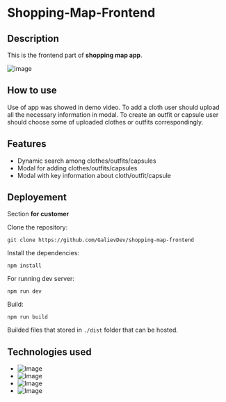 # Shopping-Map-Frontend

## Description

This is the frontend part of **shopping map app**.

![image](https://i.ibb.co/vDZ9py2/Screenshot-20240721-231657.png)

## How to use
Use of app was showed in demo video. To add a cloth user should upload all the necessary 
information in modal. To create an outfit or capsule user should choose some of 
uploaded clothes or outfits correspondingly. 

## Features
* Dynamic search among clothes/outfits/capsules
* Modal for adding clothes/outfits/capsules
* Modal with key information about cloth/outfit/capsule

## Deployement
Section **for customer**

Clone the repository:
```
git clone https://github.com/GalievDev/shopping-map-frontend
```
Install the dependencies:
```
npm install
```
For running dev server:
```
npm run dev
```

Build:
```
npm run build
```

Builded files that stored in `./dist` folder that can be hosted.

## Technologies used
* ![Image](https://img.shields.io/badge/SVELTE-11?style=for-the-badge&logo=svelte&logoColor=%23ffffff&logoSize=auto&labelColor=%23FF3E00&color=%23FF3E00&link=https%3A%2F%2Fsvelte.dev%2F
)
* ![Image](https://img.shields.io/badge/SVELTEUI-11?style=for-the-badge&logo=svelte&logoColor=%23ffffff&logoSize=auto&labelColor=%2304ACE6&color=%2304ACE6&link=https%3A%2F%2Fsvelteui.dev%2F
  )
* ![Image](https://img.shields.io/badge/VITE-11?style=for-the-badge&logo=vite&logoColor=%23ffffff&logoSize=auto&labelColor=%23646CFF&color=%23646CFF&link=https%3A%2F%2Fvitejs.dev%2F
)
* ![Image](https://img.shields.io/badge/NODEJS-11?style=for-the-badge&logo=node.js&logoColor=%23ffffff&logoSize=auto&labelColor=%235FA04E&color=%235FA04E&link=https%3A%2F%2Fnodejs.org%2Fen
  )
